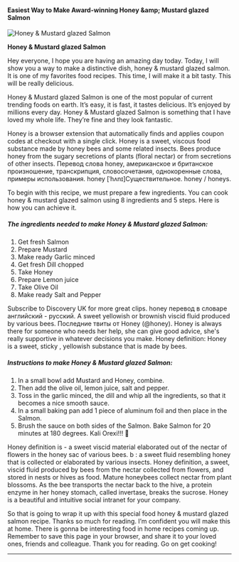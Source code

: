             

#### Easiest Way to Make Award-winning Honey &amp;amp; Mustard glazed Salmon

![Honey &amp; Mustard glazed Salmon](https://img-global.cpcdn.com/recipes/104b8b27fbf57af9/751x532cq70/honey-mustard-glazed-salmon-recipe-main-photo.jpg)

**Honey &amp; Mustard glazed Salmon**

Hey everyone, I hope you are having an amazing day today. Today, I will show you a way to make a distinctive dish, honey & mustard glazed salmon. It is one of my favorites food recipes. This time, I will make it a bit tasty. This will be really delicious.

Honey & Mustard glazed Salmon is one of the most popular of current trending foods on earth. It’s easy, it is fast, it tastes delicious. It’s enjoyed by millions every day. Honey & Mustard glazed Salmon is something that I have loved my whole life. They’re fine and they look fantastic.

Honey is a browser extension that automatically finds and applies coupon codes at checkout with a single click. Honey is a sweet, viscous food substance made by honey bees and some related insects. Bees produce honey from the sugary secretions of plants (floral nectar) or from secretions of other insects. Перевод слова honey, американское и британское произношение, транскрипция, словосочетания, однокоренные слова, примеры использования. honey \[ˈhʌnɪ\]Существительное. honey / honeys.

To begin with this recipe, we must prepare a few ingredients. You can cook honey & mustard glazed salmon using 8 ingredients and 5 steps. Here is how you can achieve it.

##### The ingredients needed to make Honey & Mustard glazed Salmon:

1.  Get fresh Salmon
2.  Prepare Mustard
3.  Make ready Garlic minced
4.  Get fresh Dill chopped
5.  Take Honey
6.  Prepare Lemon juice
7.  Take Olive Oil
8.  Make ready Salt and Pepper

Subscribe to Discovery UK for more great clips. honey перевод в словаре английский - русский. A sweet yellowish or brownish viscid fluid produced by various bees. Последние твиты от Honey (@honey). Honey is always there for someone who needs her help, she can give good advice, she's really supportive in whatever decisions you make. Honey definition: Honey is a sweet, sticky , yellowish substance that is made by bees.

##### Instructions to make Honey & Mustard glazed Salmon:

1.  In a small bowl add Mustard and Honey, combine.
2.  Then add the olive oil, lemon juice, salt and pepper.
3.  Toss in the garlic minced, the dill and whip all the ingredients, so that it becomes a nice smooth sauce.
4.  In a small baking pan add 1 piece of aluminum foil and then place in the Salmon.
5.  Brush the sauce on both sides of the Salmon. Bake Salmon for 20 minutes at 180 degrees. Kali Orexi!!! 🙂

Honey definition is - a sweet viscid material elaborated out of the nectar of flowers in the honey sac of various bees. b : a sweet fluid resembling honey that is collected or elaborated by various insects. Honey definition, a sweet, viscid fluid produced by bees from the nectar collected from flowers, and stored in nests or hives as food. Mature honeybees collect nectar from plant blossoms. As the bee transports the nectar back to the hive, a protein enzyme in her honey stomach, called invertase, breaks the sucrose. Honey is a beautiful and intuitive social intranet for your company.

So that is going to wrap it up with this special food honey & mustard glazed salmon recipe. Thanks so much for reading. I’m confident you will make this at home. There is gonna be interesting food in home recipes coming up. Remember to save this page in your browser, and share it to your loved ones, friends and colleague. Thank you for reading. Go on get cooking!

* * *